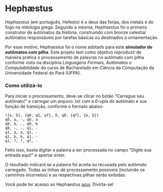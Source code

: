 # Hephæstus

*Hephaestus* (em português, Hefesto) é o deus das forjas, dos metais e do fogo na mitologia grega. Segundo a mesma, *Hephaestus* foi o primeiro construtor de autômatos da história, construindo com bronze celestial autômatos responsáveis por tarefas básicas ou destinados à ornamentação. 

Por esse motivo, *Hephaestus* foi o nome adotado para este **simulador de autômatos com pilha**. Este projeto tem como objetivo reproduzir de maneira prática o processamento de palavras no autômato com pilha conforme visto na disciplina *Linguagens Formais, Autômatos e Computabilidade* do curso de Bacharelado em Ciência da Computação da Universidade Federal do Pará (UFPA). 

### Como utilizá-lo
Para iniciar o processamento, deve-se clicar no botão "Carregue seu autômato!" e carregar um arquivo .txt com a 6-upla do autômato e sua função de transição, conforme o formato abaixo: 
```
({a, b}, {q0, q1, qf}, D, q0, {qf}, {a, b})
q0, a, -, q0, a
q0, b, -, q0, b
q0, -, -, q1, -
q1, a, a, q1, -
q1, b, b, q1, -
q1, ?, ?, qf, -
```
Feito isso, basta digitar a palavra a ser processada no campo "Digite sua entrada aqui!" e apertar enter. 


O resultado indicará se a palavra foi aceita ou recusada pelo autômato carregado. Todas as linhas de processamento possíveis (incluindo os caminhos incorretos) e as respectivas pilhas serão exibidas. 

Você pode ter acesso ao Hephaestus [aqui](https://tubskleyson.github.io/hephaestus/). Divirta-se!
